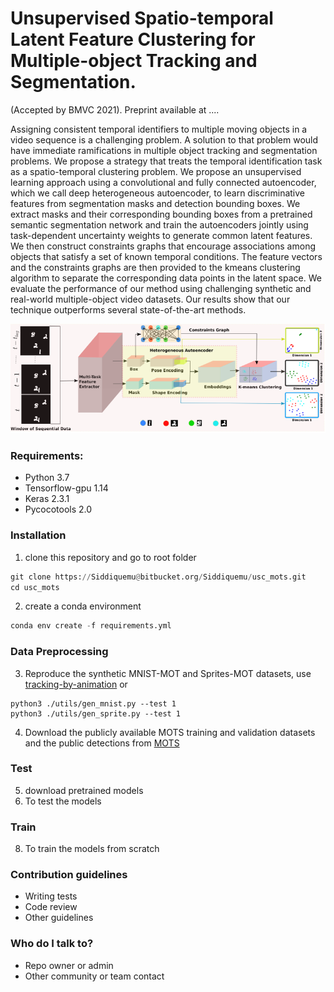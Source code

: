 # Unsupervised Spatio-temporal Latent Feature Clustering for Multiple-object Tracking and Segmentation.
(Accepted by BMVC 2021). Preprint available at ....

Assigning consistent temporal identifiers to multiple moving objects in a video sequence is a challenging problem. A solution to that problem would have immediate ramifications in multiple object tracking and segmentation problems. We propose a strategy that treats the temporal identification task as a spatio-temporal clustering problem. We propose an unsupervised learning approach using a convolutional and fully connected autoencoder, which we call deep heterogeneous autoencoder, to learn discriminative features from segmentation masks and detection bounding boxes. We extract masks and their corresponding bounding boxes from a pretrained semantic segmentation network and train the autoencoders jointly using task-dependent uncertainty weights to generate common latent features. We then construct constraints graphs that encourage associations among objects that satisfy a set of known temporal conditions. The feature vectors and the constraints graphs are then provided to the kmeans clustering algorithm to separate the corresponding data points in the latent space. We evaluate the performance of our method using challenging synthetic and real-world multiple-object video datasets. Our results show that our technique outperforms several state-of-the-art methods.

![model_diagramv1](images/model_diagramv1.PNG)
### Requirements: ###
* Python 3.7 
* Tensorflow-gpu 1.14
* Keras 2.3.1
* Pycocotools 2.0

### Installation ###

1. clone this repository and go to root folder
```python
git clone https://Siddiquemu@bitbucket.org/Siddiquemu/usc_mots.git
cd usc_mots
```
2. create a conda environment
```python
conda env create -f requirements.yml
```
### Data Preprocessing ###
3. Reproduce the synthetic MNIST-MOT and Sprites-MOT datasets, use [tracking-by-animation](https://github.com/zhen-he/tracking-by-animation.git) or
```shell
python3 ./utils/gen_mnist.py --test 1
python3 ./utils/gen_sprite.py --test 1
```
4. Download the publicly available MOTS training and validation datasets and the public detections from [MOTS](https://www.vision.rwth-aachen.de/page/mots) 

### Test ###
5. download pretrained models
7. To test the models

### Train ###
8. To train the models from scratch

### Contribution guidelines ###

* Writing tests
* Code review
* Other guidelines

### Who do I talk to? ###

* Repo owner or admin
* Other community or team contact
